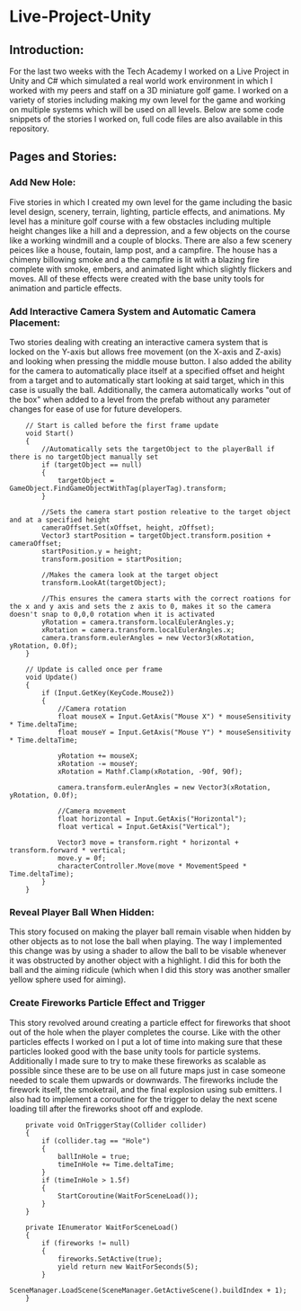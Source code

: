 # Live-Project-Unity

## Introduction:

For the last two weeks with the Tech Academy I worked on a Live Project in Unity and C# which simulated a real world work environment in which I worked with my peers and staff on a 3D miniature golf game. I worked on a variety of stories including making my own level for the game and working on multiple systems which will be used on all levels. Below are some code snippets of the stories I worked on, full code files are also available in this repository.

## Pages and Stories:

### Add New Hole:
Five stories in which I created my own level for the game including the basic level design, scenery, terrain, lighting, particle effects, and animations. My level has a miniture golf course with a few obstacles including multiple height changes like a hill and a depression, and a few objects on the course like a working windmill and a couple of blocks. There are also a few scenery peices like a house, foutain, lamp post, and a campfire. The house has a chimeny billowing smoke and a the campfire is lit with a blazing fire complete with smoke, embers, and animated light which slightly flickers and moves. All of these effects were created with the base unity tools for animation and particle effects.

### Add Interactive Camera System and Automatic Camera Placement:
Two stories dealing with creating an interactive camera system that is locked on the Y-axis but allows free movement (on the X-axis and Z-axis) and looking when pressing the middle mouse button. I also added the ability for the camera to automatically place itself at a specified offset and height from a target and to automatically start looking at said target, which in this case is usually the ball. Additionally, the camera automatically works "out of the box" when added to a level from the prefab without any parameter changes for ease of use for future developers.

~~~
    // Start is called before the first frame update
    void Start()
    {
        //Automatically sets the targetObject to the playerBall if there is no targetObject manually set
        if (targetObject == null)
        {
            targetObject = GameObject.FindGameObjectWithTag(playerTag).transform;
        }

        //Sets the camera start postion releative to the target object and at a specified height
        cameraOffset.Set(xOffset, height, zOffset);
        Vector3 startPosition = targetObject.transform.position + cameraOffset;
        startPosition.y = height;
        transform.position = startPosition;

        //Makes the camera look at the target object
        transform.LookAt(targetObject);

        //This ensures the camera starts with the correct roations for the x and y axis and sets the z axis to 0, makes it so the camera doesn't snap to 0,0,0 rotation when it is activated
        yRotation = camera.transform.localEulerAngles.y;
        xRotation = camera.transform.localEulerAngles.x;
        camera.transform.eulerAngles = new Vector3(xRotation, yRotation, 0.0f);
    }

    // Update is called once per frame
    void Update()
    {
        if (Input.GetKey(KeyCode.Mouse2))
        {
            //Camera rotation
            float mouseX = Input.GetAxis("Mouse X") * mouseSensitivity * Time.deltaTime;
            float mouseY = Input.GetAxis("Mouse Y") * mouseSensitivity * Time.deltaTime;

            yRotation += mouseX;
            xRotation -= mouseY;
            xRotation = Mathf.Clamp(xRotation, -90f, 90f);

            camera.transform.eulerAngles = new Vector3(xRotation, yRotation, 0.0f);

            //Camera movement
            float horizontal = Input.GetAxis("Horizontal");
            float vertical = Input.GetAxis("Vertical");

            Vector3 move = transform.right * horizontal + transform.forward * vertical;
            move.y = 0f;
            characterController.Move(move * MovementSpeed * Time.deltaTime);
        }
    }
~~~

### Reveal Player Ball When Hidden:
This story focused on making the player ball remain visable when hidden by other objects as to not lose the ball when playing. The way I implemented this change was by using a shader to allow the ball to be visable whenever it was obstructed by another object with a highlight. I did this for both the ball and the aiming ridicule (which when I did this story was another smaller yellow sphere used for aiming).

### Create Fireworks Particle Effect and Trigger
This story revolved around creating a particle effect for fireworks that shoot out of the hole when the player completes the course. Like with the other particles effects I worked on I put a lot of time into making sure that these particles looked good with the base unity tools for particle systems. Additionally I made sure to try to make these fireworks as scalable as possible since these are to be use on all future maps just in case someone needed to scale them upwards or downwards. The fireworks include the firework itself, the smoketrail, and the final explosion using sub emitters. I also had to implement a coroutine for the trigger to delay the next scene loading till after the fireworks shoot off and explode.

~~~
    private void OnTriggerStay(Collider collider)
    {
        if (collider.tag == "Hole")
        {
            ballInHole = true;
            timeInHole += Time.deltaTime;
        }
        if (timeInHole > 1.5f)
        {
            StartCoroutine(WaitForSceneLoad());
        }
    }
    
    private IEnumerator WaitForSceneLoad()
    {
        if (fireworks != null)
        {
            fireworks.SetActive(true);
            yield return new WaitForSeconds(5);
        }
        SceneManager.LoadScene(SceneManager.GetActiveScene().buildIndex + 1);
    }
~~~
